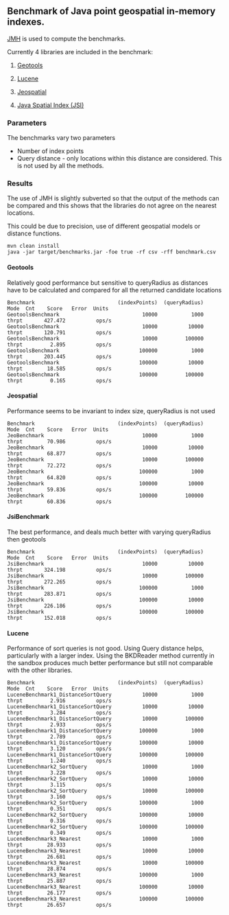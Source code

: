 ## Benchmark of Java point geospatial in-memory indexes.

[JMH](http://openjdk.java.net/projects/code-tools/jmh/) is used to compute the benchmarks.

Currently 4 libraries are included in the benchmark:

1. [Geotools](https://geotools.org)

2. [Lucene](https://lucene.apache.org)

3. [Jeospatial](https://jchambers.github.io/jeospatial)

4. [Java Spatial Index (JSI)](https://github.com/aled/jsi)

### Parameters

The benchmarks vary two parameters

* Number of index points
* Query distance - only locations within this distance are considered. This is not used by all the methods.

### Results

The use of JMH is slightly subverted so that the output of the methods can be compared and this shows that the libraries do not agree on the nearest locations.

This could be due to precision, use of different geospatial models or distance functions.

```
mvn clean install
java -jar target/benchmarks.jar -foe true -rf csv -rff benchmark.csv
```

#### Geotools
Relatively good performance but sensitive to queryRadius as distances have to be calculated and compared for all the returned candidate locations
```
Benchmark                           (indexPoints)  (queryRadius)   Mode  Cnt    Score   Error  Units
GeotoolsBenchmark                           10000           1000  thrpt       427.472          ops/s
GeotoolsBenchmark                           10000          10000  thrpt       120.791          ops/s
GeotoolsBenchmark                           10000         100000  thrpt         2.895          ops/s
GeotoolsBenchmark                          100000           1000  thrpt       203.445          ops/s
GeotoolsBenchmark                          100000          10000  thrpt        18.585          ops/s
GeotoolsBenchmark                          100000         100000  thrpt         0.165          ops/s
```

#### Jeospatial
Performance seems to be invariant to index size, queryRadius is not used
```
Benchmark                           (indexPoints)  (queryRadius)   Mode  Cnt    Score   Error  Units
JeoBenchmark                                10000           1000  thrpt        70.986          ops/s
JeoBenchmark                                10000          10000  thrpt        68.877          ops/s
JeoBenchmark                                10000         100000  thrpt        72.272          ops/s
JeoBenchmark                               100000           1000  thrpt        64.820          ops/s
JeoBenchmark                               100000          10000  thrpt        59.836          ops/s
JeoBenchmark                               100000         100000  thrpt        60.836          ops/s
```

#### JsiBenchmark
The best performance, and deals much better with varying queryRadius then geotools
```
Benchmark                           (indexPoints)  (queryRadius)   Mode  Cnt    Score   Error  Units
JsiBenchmark                                10000          10000  thrpt       324.198          ops/s
JsiBenchmark                                10000         100000  thrpt       272.265          ops/s
JsiBenchmark                               100000           1000  thrpt       283.871          ops/s
JsiBenchmark                               100000          10000  thrpt       226.186          ops/s
JsiBenchmark                               100000         100000  thrpt       152.018          ops/s
```
#### Lucene
Performance of sort queries is not good. Using Query distance helps, particularly with a larger index.
Using the BKDReader method currently in the sandbox produces much better performance but still not comparable with the other libraries.
```
Benchmark                           (indexPoints)  (queryRadius)   Mode  Cnt    Score   Error  Units
LuceneBenchmark1_DistanceSortQuery          10000           1000  thrpt         2.916          ops/s
LuceneBenchmark1_DistanceSortQuery          10000          10000  thrpt         3.284          ops/s
LuceneBenchmark1_DistanceSortQuery          10000         100000  thrpt         2.933          ops/s
LuceneBenchmark1_DistanceSortQuery         100000           1000  thrpt         2.789          ops/s
LuceneBenchmark1_DistanceSortQuery         100000          10000  thrpt         3.120          ops/s
LuceneBenchmark1_DistanceSortQuery         100000         100000  thrpt         1.240          ops/s
LuceneBenchmark2_SortQuery                  10000           1000  thrpt         3.228          ops/s
LuceneBenchmark2_SortQuery                  10000          10000  thrpt         3.115          ops/s
LuceneBenchmark2_SortQuery                  10000         100000  thrpt         3.160          ops/s
LuceneBenchmark2_SortQuery                 100000           1000  thrpt         0.351          ops/s
LuceneBenchmark2_SortQuery                 100000          10000  thrpt         0.316          ops/s
LuceneBenchmark2_SortQuery                 100000         100000  thrpt         0.349          ops/s
LuceneBenchmark3_Nearest                    10000           1000  thrpt        28.933          ops/s
LuceneBenchmark3_Nearest                    10000          10000  thrpt        26.681          ops/s
LuceneBenchmark3_Nearest                    10000         100000  thrpt        28.874          ops/s
LuceneBenchmark3_Nearest                   100000           1000  thrpt        25.887          ops/s
LuceneBenchmark3_Nearest                   100000          10000  thrpt        26.177          ops/s
LuceneBenchmark3_Nearest                   100000         100000  thrpt        26.657          ops/s
```
